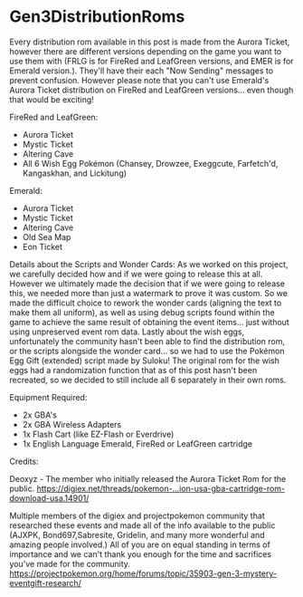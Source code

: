# Gen3DistributionRoms

Every distribution rom available in this post is made from the Aurora Ticket, however there are different versions depending on the game you want to use them with (FRLG is for FireRed and LeafGreen versions, and EMER is for Emerald version.). They'll have their each "Now Sending" messages to prevent confusion. However please note that you can't use Emerald's Aurora Ticket distribution on FireRed and LeafGreen versions... even though that would be exciting!

FireRed and LeafGreen:
- Aurora Ticket
- Mystic Ticket
- Altering Cave
- All 6 Wish Egg Pokémon (Chansey, Drowzee, Exeggcute, Farfetch'd, Kangaskhan, and Lickitung)

Emerald:
- Aurora Ticket
- Mystic Ticket
- Altering Cave
- Old Sea Map
- Eon Ticket

Details about the Scripts and Wonder Cards:
As we worked on this project, we carefully decided how and if we were going to release this at all. However we ultimately made the decision that if we were going to release this, we needed more than just a watermark to prove it was custom. So we made the difficult choice to rework the wonder cards (aligning the text to make them all uniform), as well as using debug scripts found within the game to achieve the same result of obtaining the event items... just without using unpreserved event rom data. Lastly about the wish eggs, unfortunately the community hasn't been able to find the distribution rom, or the scripts alongside the wonder card... so we had to use the Pokémon Egg Gift (extended) script made by Suloku! The original rom for the wish eggs had a randomization function that as of this post hasn't been recreated, so we decided to still include all 6 separately in their own roms.

Equipment Required:
- 2x GBA's
- 2x GBA Wireless Adapters
- 1x Flash Cart (like EZ-Flash or Everdrive)
- 1x English Language Emerald, FireRed or LeafGreen cartridge


Credits:

Deoxyz - The member who initially released the Aurora Ticket Rom for the public. https://digiex.net/threads/pokemon-...ion-usa-gba-cartridge-rom-download-usa.14901/

Multiple members of the digiex and projectpokemon community that researched these events and made all of the info available to the public (AJXPK, Bond697,Sabresite, Gridelin, and many more wonderful and amazing people involved.) All of you are on equal standing in terms of importance and we can't thank you enough for the time and sacrifices you've made for the community. https://projectpokemon.org/home/forums/topic/35903-gen-3-mystery-eventgift-research/
